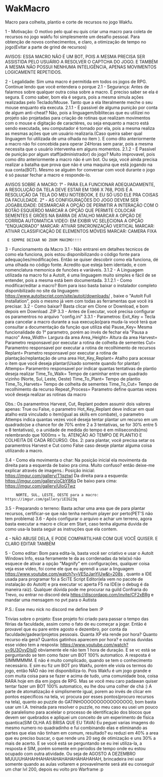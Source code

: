 # WakMacro
Macro para colheita, plantio e corte de recursos no jogo Wakfu.

1 - Motivação: O motivo pelo qual eu quis criar uma macro para coleta de recursos no jogo wakfu foi simplesmente um desafio pessoal. Para
obtenção de novos conhecimentos, e claro, a otimização de tempo no jogo(Evitar a parte de grind de recursos)

AVISOS: ESSA MACRO NÃO É UM BOT, POIS A MESMA PRECISA SER ASSISTIDA PELO USUÁRIO A RESOLVER O CAPTCHA DO JOGO. E TAMBÉM A MESMA NÃO POSSUI NENHUMA INTELIGÊNCIA, APENAS MOVIMENTOS LOGICAMENTE REPETIDOS.

2 - Legalidade: Sim uma macro é permitida em todos os jogos de RPG. Continue lendo que você entendera o porque
    2.1 - Segurança: Antes de falarmos sobre qualquer outra coisa sobre a macro. É preciso saber se ela é segura. E como saber, bom ela é segura, pois a mesma simula ações realizadas pelo Teclado/Mouse. Tanto que a ela literalmente meche o seu mouse enquanto ela executa.
    2.1.1 - É passivel de alguma punição por conta de algum anti-cheat? Não, pois a linguagem/biblitecas que eu utilizei no projeto são projetadas para criação de rotinas que realizam movimentos com o mouse e digitação de caractéres, ou seja enquanto a macro está sendo executada, seu computador é tomado por ela, pois a mesma realiza as mesmas ações que um usuário realizaria.(Caso queira saber qual linguagem foi utilizada de uma olhada no item ). E como dito anteriormente a macro não foi concebida para operar 24Horas sem parar, pois a mesma necessita que o usuário intervenha em alguns momentos.
    2.1.2 - É Passivel de punição por algum staff(administrador) do jogo? Muito improvavel, pois como dito anteriormente a macro não é um bot. Ou seja, você ainda precisa realizar a batalha que prova que  não é uma maquina que está jogando na sua conta(BOT). Mesmo se alguém for conversar com você durante o jogo é só pausar fechar a macro e responde-lo.

AVISOS SOBRE A MACRO: 
 1° - PARA ELA FUNCIONAR ADEQUADAMENTE, A RESOLUÇÃO DA TELA DEVE ESTAR EM 1366 X 768, POIS É A RESOLUÇÃO DA TELA DO MEU NOTEBOOK, E EU SÓ USO ELE PRA COISAS DA FACULDADE.
 2° - AS CONFIGURAÇÕES DO JOGO DEVEM SER
      JOGABILIDADE: DESMARCAR A OPÇÃO DE PERMITIR A INTERAÇÃO COM O BOTÃO ESQUERDO
                    MARCAR A OPÇÃO QUE PERMITE COLOCAR SEMENTES E GRÕES NA BARRA DE ATALHO
                    MARCAR A OPÇÃO DE CORRIDA AUTOMATICA
      VIDEO: EM EXIBIR VC SELECIONA A OPÇÃO "ENQUADRADO"
             MARCAR: ATIVAR SINCRONIZAÇÃO VERTICAL
             MARCAR: ATIVAR CLASSIFICAÇÃO DE ELEMENTOS MÓVEIS
             MARCAR: CAMERA FIXA
             
     E SEMPRE DEIXAR NO ZOOM MAXIMO!!!!
3 - Funcionamento da Macro
  3.1 - Não entrarei em detalhes tecnicos de como ela funciona, pois estou disponibilizando o código fonte para adequações/modificações. Então se quiser descobrir como ela funciona, dé uma olhada no código fonte. Acredito que esteja bem identado, e com nomenclatura memonica de funcões e variáveis.
  3.1.2 - A Linguagem utilizada na macro foi a AutoIt, é uma linguagem muito simples e fácil de se entender, pois a mesma está bem documentada.
  3.1.2.1 - Como modificar/editar a macro? Bom para isso basta baixar o instalador completo disponibilizado no site da linguagem: https://www.autoitscript.com/site/autoit/downloads/ , baixe o "AutoIt Full Installation", pois o mesmo já vem com todas as ferramentas que você irá precisar.
   3.2 - Como baixar? Basta clicar em Clone or Download, e bom depois em Download .ZIP
   3.3 - Antes de Executar, você precisa configurar os paramentros no arquivo "config.ini"
   3.3.1 -  Parametros:
                    Exit_Key = Tecla para cancelar a macro durante a sua execução(para muda-la você terá que consultar a documentação da função que utiliza ela)
                    Pause_Key= Mesma funcionalidade do 1° parametro, porém ao invés de fechar ela "Pausa a macro"
                    Area_Width= Largura da area
                    Area_Height= Altura da area
                    Harvest= Parametro responsavel por executar a rotina de colheita de sementes
                    Cut= Paramentro responsavel por executar a rotina de recolhimento de recursos
                    Replant= Prametro responsavel por executar a rotina de plantação/replantação de uma area
                    Hot_Key_Replant= Atalho para acessar o item que você deseja plantar(Usado somente quando for plantar)
                    Attemps= Paramentro responsavel por indicar quantas tentativas de plantio deseja realizar
                    Time_To_Walk= Tempo de caminhar entre um quadrado vizinho (Norte, Sul, Leste, Oeste)
                    Time_To_Plant= Tempo de plantio
                    Time_To_Harvets= Tempo de colheita de sementes
                    Time_To_Cut= Tempo de recolhimento da recurso
                    Repeat_Process= Parametro define quantas vezes você deseja realizar as rotinas da macro
                    
  Obs.: Os paramentros Harvest, Cut, Replant podem assumir dois valores apenas: True ou False, o parametro Hot_Key_Replant deve indicar em qual atalho está vinculado o item(igual as skills em combate), o parametro Attemps indica quantas vezes você deseja tentar plantar um recurso em um quadrado(se a chance for de 70% entre 2 a 3 tentativas, se for 30% entre 5 e 8 tentativas), o a unidade de medida do tempo é em miliseconds(ms) relembrando que 1000ms = 1s. ATENÇÃO AO TEMPO DE PLANTIO E COLHEITA DE CADA RECURSO.
  Obs. 2: para plantar, você precisa setar os paramentros Harvest e Cut como False caso deseje plantar alguma coisa utilizando a macro.
  
  3.4 -  Como ela movimenta o char: Na posição inicial ela movimenta da direita para a esquerda de baixo pra cima. Muito confuso? então deixe-me explicar através de imagens.:
         Posição inicial: https://imgur.com/gallery/T1qztwI
         Da direita para a esquerda: https://imgur.com/gallery/oCbY8Kq
         De baixo para cima: https://imgur.com/gallery/UIoGTwz
         
         NORTE, SUL, LESTE, OESTE para a macro: https://imgur.com/gallery/iEIG23q
  
  3.5 - Preparando o terreno: Basta achar uma area que de para plantar recursos, certificar-se que não tenha nenhum player por perto(PET'S não tem problema)
  3.6 - Após configurar o arquivo e achar um terreno, agora basta executar a macro e clicar em Start, caso tenha alguma duvida de como usa-la basta seguir as instruções que ela contem.

4 - NÃO ABUSE DELA, E PODE COMPARTILHAR COM QUE VOCÊ QUISER. E CLARO EDITAR TAMBÉM

5 - Como editar: Bom para edita-la, basta você ser criativo e usar o AutoIt Windows Info, essa ferramente te da as corrdenadas da tela(só não esquece de ativar a opção "Magnify" em configurações, qualquer coisa veja esse vídeo, foi come ele que eu aprendi a usar a linguagem https://www.youtube.com/watch?v=VE5zJanYiUw&t=208s , quanto a IDE usada para programar foi a SciTE Script Editor(ela vem no pacote de instalação do AutoIt) e pra executar vc aperta F5 na IDE(e o debug é da maneira raiz). Qualquer dúvida pode me procurar na guild Confraria do Trevo, ou entrar no discord dela https://discordapp.com/invite/CF2xBRg e mandar uma mensagem no pvt para o Autista

P.S.: Esse meu nick no discord me define bem :P

Trivias sobre o projeto:
Esse projeto foi criado para passar o tempo das férias da faculdade, assim como o fato de eu começar a jogar. Então é provavel que eu pare entre agosto e dezembro, por conta da faculdade/gadear/projetos pessoais.
Quanta XP ela rende por hora? Quanto recurso ela gera? Quantos gatinhos aparecem por hora? e outras duvidas esse video tem a resposta: https://www.youtube.com/watch?v=9U3OyyDlsi0 obviamente ele não tem 1 hora de duração.
E se vc está se perguntando se tem como fazer um BOT 100% automatico. A resposta é SIMMMMMM. E não é muito complicado, quando se tem o conhecimento necessário. E sim eu fiz um BOT pro Wakfu, porém ele viola os termos do jogo, então NÃO não irei disponibiliza-lo. Pois Wakfu é um jogo grande e com muita coisa para se fazer e acima de tudo, uma comunidade boa, coisa RARA hoje em dia em jogos de RPG.
  Mas se você meu caro padawan quiser tentar fazer um BOT 100% automatico, eu lhe dou uma colher de chá :) A parte de atomatização é simplismente igual, porem ao invés de clicar em pontos especificos na tela, vc procura por esses pontos(procuro recursos na tela), quanto ao puzzle do GATINHOOOOOOOOOOOOOOOO, bom basta usar um I.A. treinada para resolver o puzzle, no meu caso eu usei um pouco de paralelismo para acelelar o processo de identificação dos blocos que devem ser quebrados e apliquei um conceito de um experimento de física quantica(SIM OLHA AS BRISA QUE EU TAVA) Eu peguei varias imagens do mesmo numero no quadradinho e fui combinando elas e eliminando as partes que elas não tinham em comum, resultado? eu reduzi em 40% a area que eu preciso buscar, o que rende uns 20 seg de otimização e uns 30% a mais de acerto. E se você está se perguntando se eu irei utiliza-la, a resposta é SIM, porém somente em periodos de tempo onde eu estou ocupado com outra atividade. Ou seja de AGOSTO A DEZEMBRO MUUUUHAHAHHAHAHAHAHAHAHAHAHAHAH, brincadeira irei usar somente quando as aulas voltarem e provavelmente será até eu conseguir um char lvl 200, depois eu volto pro Warframe :p
    
